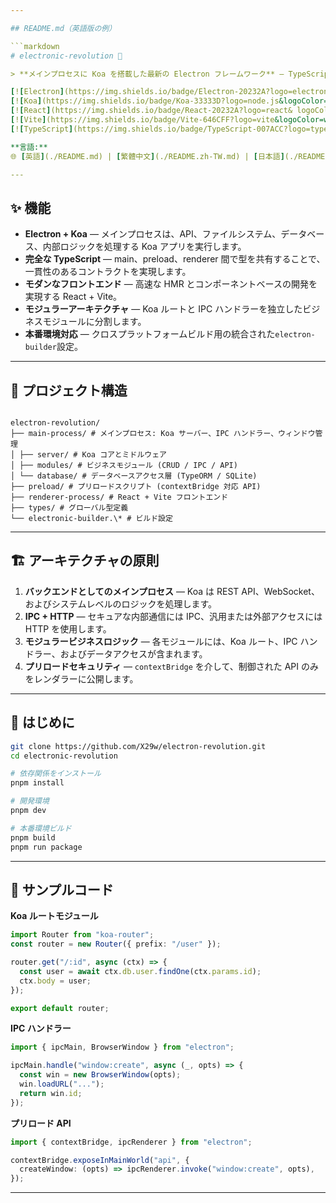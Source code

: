 ```yaml
---

## README.md（英語版の例）

```markdown
# electronic-revolution 🚀

> **メインプロセスに Koa を搭載した最新の Electron フレームワーク** — TypeScript で動作し、Vite + React UI、モジュール式のメイン/プリロード/レンダラーアーキテクチャを備え、中規模から大規模デスクトップアプリに最適です。

[![Electron](https://img.shields.io/badge/Electron-20232A?logo=electron&logoColor=white)](https://www.electronjs.org/)
[![Koa](https://img.shields.io/badge/Koa-33333D?logo=node.js&logoColor=green)](https://koajs.com/)
[![React](https://img.shields.io/badge/React-20232A?logo=react& logoColor=61DAFB)](https://react.dev/)
[![Vite](https://img.shields.io/badge/Vite-646CFF?logo=vite&logoColor=white)](https://vitejs.dev/)
[![TypeScript](https://img.shields.io/badge/TypeScript-007ACC?logo=typescript&logoColor=white)](https://www.typescriptlang.org/)

**言語:**
🌐 [英語](./README.md) | [繁體中文](./README.zh-TW.md) | [日本語](./README.ja.md)

---
```


## ✨ 機能

- **Electron + Koa** — メインプロセスは、API、ファイルシステム、データベース、内部ロジックを処理する Koa アプリを実行します。
- **完全な TypeScript** — main、preload、renderer 間で型を共有することで、一貫性のあるコントラクトを実現します。
- **モダンなフロントエンド** — 高速な HMR とコンポーネントベースの開発を実現する React + Vite。
- **モジュラーアーキテクチャ** — Koa ルートと IPC ハンドラーを独立したビジネスモジュールに分割します。
- **本番環境対応** — クロスプラットフォームビルド用の統合された`electron-builder`設定。

---

## 📂 プロジェクト構造

```

electron-revolution/
├── main-process/ # メインプロセス: Koa サーバー、IPC ハンドラー、ウィンドウ管理
│ ├── server/ # Koa コアとミドルウェア
│ ├── modules/ # ビジネスモジュール (CRUD / IPC / API)
│ └── database/ # データベースアクセス層 (TypeORM / SQLite)
├── preload/ # プリロードスクリプト (contextBridge 対応 API)
├── renderer-process/ # React + Vite フロントエンド
├── types/ # グローバル型定義
└── electronic-builder.\* # ビルド設定

```

---

## 🏗 アーキテクチャの原則

1. **バックエンドとしてのメインプロセス** — Koa は REST API、WebSocket、およびシステムレベルのロジックを処理します。
2. **IPC + HTTP** — セキュアな内部通信には IPC、汎用または外部アクセスには HTTP を使用します。
3. **モジュラービジネスロジック** — 各モジュールには、Koa ルート、IPC ハンドラー、およびデータアクセスが含まれます。
4. **プリロードセキュリティ** — `contextBridge` を介して、制御された API のみをレンダラーに公開します。

---

## 🚀 はじめに

```bash
git clone https://github.com/X29w/electron-revolution.git
cd electronic-revolution

# 依存関係をインストール
pnpm install

# 開発環境
pnpm dev

# 本番環境ビルド
pnpm build
pnpm run package
```

---

## 🧩 サンプルコード

**Koa ルートモジュール**

```ts
import Router from "koa-router";
const router = new Router({ prefix: "/user" });

router.get("/:id", async (ctx) => {
  const user = await ctx.db.user.findOne(ctx.params.id);
  ctx.body = user;
});

export default router;
```

**IPC ハンドラー**

```ts
import { ipcMain, BrowserWindow } from "electron";

ipcMain.handle("window:create", async (_, opts) => {
  const win = new BrowserWindow(opts);
  win.loadURL("...");
  return win.id;
});
```

**プリロード API**

```ts
import { contextBridge, ipcRenderer } from "electron";

contextBridge.exposeInMainWorld("api", {
  createWindow: (opts) => ipcRenderer.invoke("window:create", opts),
});
```

---
